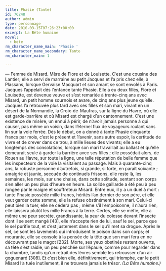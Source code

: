 ```yaml
---
title: Phasie (Tante)
id: 76248
author: admin
type: personnage
date: 2010-03-15T07:26:23+00:00
excerpt: La Bête humaine
novel:
  - bete
rm_character_name_main: 'Phasie '
rm_character_name_secondary: Tante
rm_character_main: 1

---
```

— Femme de Misard. Mère de Flore et de Louisette. C&rsquo;est une cousine des Lantier; elle a servi de marraine au petit Jacques et l&rsquo;a pris chez elle, à Plassans, lorsque Gervaise Macquart et son amant se sont envolés à Paris. Jacques l&rsquo;appelait dés l&rsquo;enfance tante Phasie. Elle a eu deux filles, Flore et Louisette, est devenue veuve et s&rsquo;est remariée à trente-cinq ans avec Misard, un petit homme sournois et avare, de cinq ans plus jeune qu&rsquo;elle. Jacques l&rsquo;a retrouvée plus tard avec ses filles et son mari, vivant en un désert de la Normandie, la Croix-de-Maufras, sur la ligne du Havre, où elle est garde-barrière et où Misard est chargé d&rsquo;un cantonnement. C&rsquo;est une existence de misère, un ennui à périr, de n&rsquo;avoir jamais personne à qui causer, pas même un voisin, dans l&rsquo;éternel flux de voyageurs roulant sans lin sur la voie ferrée. Dès le début, on a donné à tante Phasie cinquante francs par mois, c&rsquo;est le présent et 1&rsquo;avenir, sans autre espoir, la certitude de vivre et de crever dans ce trou, à mille lieues des vivants; elle a eu longtemps des consolations, lorsque son mari travaillait au ballast et qu&rsquo;elle demeurait seule à garder la barrière avec ses filles ; elle possédait alors, de Rouen au Havre, sur toute la ligne, une telle réputation de belle femme que les inspecteurs de la voie la visitaient au passage. Mais à quarante-cinq ans, la robuste personne d&rsquo;autrefois, si grande, si forte, en paraît soixante ; amaigrie et jaunie, secouée de continuels frissons, elle reste là, les semaines, les mois, sur une chaise, dans cette solitude, sentant son corps s&rsquo;en aller un peu plus d&rsquo;heure en heure. La solide gaillarde a été peu à peu rongée par le maigre et souffreteux Misard. Entre eux, il y a un duel à mort : tante Phasie possède mille francs, hérités l&rsquo;an dernier de son père, et elle veut garder cette somme, elle la refuse obstinément à son mari. Celui-ci peut bien la tuer, elle ne cédera pas ; même s&rsquo;il l&rsquo;empoisonne, il n&rsquo;aura rien, elle laissera plutôt les mille Francs à la terre. Certes, elle se méfie, elle a même une peur secrète, grandissante, la peur du colosse devant l&rsquo;insecte dont il se sent mangé [43], elle n&rsquo;accepte rien de lui, sauf le sel, parce que le sel purifie tout, et c&rsquo;est justement dans le sel qu&rsquo;il met sa drogue. Après le sel, ce sont les lavements qui introduisent le poison dans son corps; et mourante, elle se console à la pensée de la tête que son mari fera en ne découvrant pas le magot [232]. Morte, ses yeux obstinés restent ouverts, sa tête s&rsquo;est raidie, un peu penchée sur l&rsquo;épaule, comme pour regarder dans la chambre, tandis qu&rsquo;un retrait des lèvres semble les retrousser d&rsquo;un air goguenard [308]. Et c&rsquo;est bien elle, définitivement, qui triomphe, car le petit Misard l&rsquo;a tuée inutilement, il ne trouvera jamais le trésor. _(La Bête humaine.)_